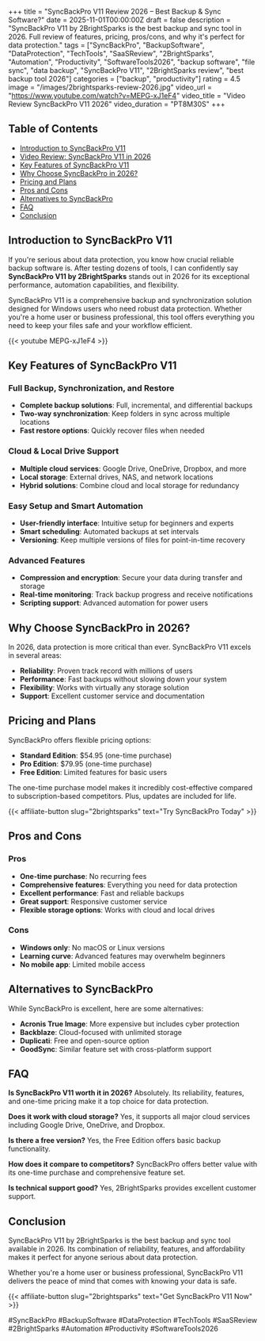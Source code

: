 +++
title = "SyncBackPro V11 Review 2026 – Best Backup & Sync Software?"
date = 2025-11-01T00:00:00Z
draft = false
description = "SyncBackPro V11 by 2BrightSparks is the best backup and sync tool in 2026. Full review of features, pricing, pros/cons, and why it's perfect for data protection."
tags = ["SyncBackPro", "BackupSoftware", "DataProtection", "TechTools", "SaaSReview", "2BrightSparks", "Automation", "Productivity", "SoftwareTools2026", "backup software", "file sync", "data backup", "SyncBackPro V11", "2BrightSparks review", "best backup tool 2026"]
categories = ["backup", "productivity"]
rating = 4.5
image = "/images/2brightsparks-review-2026.jpg"
video_url = "https://www.youtube.com/watch?v=MEPG-xJ1eF4"
video_title = "Video Review SyncBackPro V11 2026"
video_duration = "PT8M30S"
+++

## Table of Contents
- [Introduction to SyncBackPro V11](#introduction-to-syncbackpro-v11)
- [Video Review: SyncBackPro V11 in 2026](#video-review-syncbackpro-v11-in-2026)
- [Key Features of SyncBackPro V11](#key-features-of-syncbackpro-v11)
- [Why Choose SyncBackPro in 2026?](#why-choose-syncbackpro-in-2026)
- [Pricing and Plans](#pricing-and-plans)
- [Pros and Cons](#pros-and-cons)
- [Alternatives to SyncBackPro](#alternatives-to-syncbackpro)
- [FAQ](#faq)
- [Conclusion](#conclusion)

## Introduction to SyncBackPro V11

If you're serious about data protection, you know how crucial reliable backup software is. After testing dozens of tools, I can confidently say **SyncBackPro V11 by 2BrightSparks** stands out in 2026 for its exceptional performance, automation capabilities, and flexibility.

SyncBackPro V11 is a comprehensive backup and synchronization solution designed for Windows users who need robust data protection. Whether you're a home user or business professional, this tool offers everything you need to keep your files safe and your workflow efficient.

{{< youtube MEPG-xJ1eF4 >}}

## Key Features of SyncBackPro V11

### Full Backup, Synchronization, and Restore
- **Complete backup solutions**: Full, incremental, and differential backups
- **Two-way synchronization**: Keep folders in sync across multiple locations
- **Fast restore options**: Quickly recover files when needed

### Cloud & Local Drive Support
- **Multiple cloud services**: Google Drive, OneDrive, Dropbox, and more
- **Local storage**: External drives, NAS, and network locations
- **Hybrid solutions**: Combine cloud and local storage for redundancy

### Easy Setup and Smart Automation
- **User-friendly interface**: Intuitive setup for beginners and experts
- **Smart scheduling**: Automated backups at set intervals
- **Versioning**: Keep multiple versions of files for point-in-time recovery

### Advanced Features
- **Compression and encryption**: Secure your data during transfer and storage
- **Real-time monitoring**: Track backup progress and receive notifications
- **Scripting support**: Advanced automation for power users

## Why Choose SyncBackPro in 2026?

In 2026, data protection is more critical than ever. SyncBackPro V11 excels in several areas:

- **Reliability**: Proven track record with millions of users
- **Performance**: Fast backups without slowing down your system
- **Flexibility**: Works with virtually any storage solution
- **Support**: Excellent customer service and documentation

## Pricing and Plans

SyncBackPro offers flexible pricing options:

- **Standard Edition**: $54.95 (one-time purchase)
- **Pro Edition**: $79.95 (one-time purchase)
- **Free Edition**: Limited features for basic users

The one-time purchase model makes it incredibly cost-effective compared to subscription-based competitors. Plus, updates are included for life.

{{< affiliate-button slug="2brightsparks" text="Try SyncBackPro Today" >}}

## Pros and Cons

### Pros
- **One-time purchase**: No recurring fees
- **Comprehensive features**: Everything you need for data protection
- **Excellent performance**: Fast and reliable backups
- **Great support**: Responsive customer service
- **Flexible storage options**: Works with cloud and local drives

### Cons
- **Windows only**: No macOS or Linux versions
- **Learning curve**: Advanced features may overwhelm beginners
- **No mobile app**: Limited mobile access

## Alternatives to SyncBackPro

While SyncBackPro is excellent, here are some alternatives:

- **Acronis True Image**: More expensive but includes cyber protection
- **Backblaze**: Cloud-focused with unlimited storage
- **Duplicati**: Free and open-source option
- **GoodSync**: Similar feature set with cross-platform support

## FAQ

**Is SyncBackPro V11 worth it in 2026?**
Absolutely. Its reliability, features, and one-time pricing make it a top choice for data protection.

**Does it work with cloud storage?**
Yes, it supports all major cloud services including Google Drive, OneDrive, and Dropbox.

**Is there a free version?**
Yes, the Free Edition offers basic backup functionality.

**How does it compare to competitors?**
SyncBackPro offers better value with its one-time purchase and comprehensive feature set.

**Is technical support good?**
Yes, 2BrightSparks provides excellent customer support.

## Conclusion

SyncBackPro V11 by 2BrightSparks is the best backup and sync tool available in 2026. Its combination of reliability, features, and affordability makes it perfect for anyone serious about data protection.

Whether you're a home user or business professional, SyncBackPro V11 delivers the peace of mind that comes with knowing your data is safe.

{{< affiliate-button slug="2brightsparks" text="Get SyncBackPro V11 Now" >}}

#SyncBackPro #BackupSoftware #DataProtection #TechTools #SaaSReview #2BrightSparks #Automation #Productivity #SoftwareTools2026
